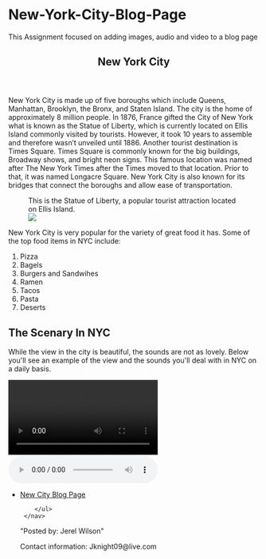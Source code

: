 # New-York-City-Blog-Page
This Assignment focused on adding images, audio and video to a blog page
<!DOCTYPE html>
<html>
  <head>
    <link rel="stylesheet" href="style.css">
  </head>
  <body>  
     <nav>
       <header>
         <h1>New York City</h1>
       </header>
       <main>
         <section id="blog">
           <article>
             <p>New York City is made up of five boroughs which include Queens, Manhattan, Brooklyn, the Bronx, and Staten Island. The city is the home of approximately 8 million people. In 1876, France gifted the City of New York what is known as the Statue of Liberty, which is currently located on Ellis Island commonly visited by tourists. However, it took 10 years to assemble and therefore wasn’t unveiled until 1886. Another tourist destination is Times Square. Times Square is commonly known for the big buildings, Broadway shows, and bright neon signs. This famous location was named after The New York Times after the Times moved to that location. Prior to that, it was named Longacre Square. New York City is also known for its bridges that connect the boroughs and allow ease of transportation.</p>
           </article>
         </section>
         <figure>
           <figcaption>This is the Statue of Liberty, a popular tourist attraction located on Ellis Island.</figcaption>
           <img src="https://content.codecademy.com/courses/Semantic%20HTML/statue-of-liberty.jpeg">
         </figure>
         <aside>
           <p>New York City is very popular for the variety of great food it has. Some of the top food items in NYC include:</p>
           <ol>
             <li>Pizza</li>
             <li>Bagels</li>
             <li>Burgers and Sandwihes</li>
             <li>Ramen</li>
             <li>Tacos</li>
             <li>Pasta</li>
             <li>Deserts</li>
           </ol>
         </aside>
         <section id="media">
           <article>
           <h2>The Scenary In NYC</h2>
           <p>While the view in the city is beautiful, the sounds are not as lovely. Below you'll see an example of the view and the sounds you'll deal with in NYC on a daily basis.</p>
           </article>
            <video src="https://content.codecademy.com/courses/Semantic%20HTML/nyc-skyline-timelapse.mp4" controls></video>
            <embed video src="https://content.codecademy.com/courses/Semantic%20HTML/nyc-skyline.jpeg" controls>
            <audio src="https://content.codecademy.com/courses/Semantic%20HTML/nyc-sounds.mov" controls></audio>
         </section>
       </main>
       <ul>
         <li><a href="#item_name">New City Blog Page</a>
         </li>
       
        </ul>
     </nav>     
  </body>
  <footer id="about">
    <main>
      <p>"Posted by: Jerel Wilson"</p>
      <p>Contact information: Jknight09@live.com</p>
    </main>
  </footer>
</html>
